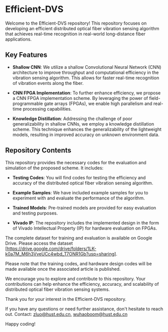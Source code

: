 
# Efficient-DVS

Welcome to the Efficient-DVS repository! This repository focuses on developing an efficient distributed optical fiber vibration sensing algorithm that achieves real-time recognition in real-world long-distance fiber applications. 

## Key Features

- **Shallow CNN**: We utilize a shallow Convolutional Neural Network (CNN) architecture to improve throughput and computational efficiency in the vibration sensing algorithm. This allows for faster real-time recognition of vibration events along the fiber.

- **CNN FPGA Implementation**: To further enhance efficiency, we propose a CNN FPGA implementation scheme. By leveraging the power of field-programmable gate arrays (FPGAs), we enable high parallelism and real-time processing capabilities.

- **Knowledge Distillation**: Addressing the challenge of poor generalizability in shallow CNNs, we employ a knowledge distillation scheme. This technique enhances the generalizability of the lightweight models, resulting in improved accuracy on unknown environment data.

## Repository Contents

This repository provides the necessary codes for the evaluation and simulation of the proposed scheme. It includes:

- **Testing Codes**: You will find codes for testing the efficiency and accuracy of the distributed optical fiber vibration sensing algorithm.

- **Example Samples**: We have included example samples for you to experiment with and evaluate the performance of the algorithm.

- **Trained Models**: Pre-trained models are provided for easy evaluation and testing purposes.

- **Vivado IP**: The repository includes the implemented design in the form of Vivado Intellectual Property (IP) for hardware evaluation on FPGAs.

The complete dataset for training and evaluation is available on Google Drive. Please access the dataset [https://drive.google.com/drive/folders/1LK-k0a7M_M6h3VveUCc4wbd_T7ONR1Gb?usp=sharing].

Please note that the training codes, and hardware design codes will be made available once the associated article is published.

We encourage you to explore and contribute to this repository. Your contributions can help enhance the efficiency, accuracy, and scalability of distributed optical fiber vibration sensing systems.

Thank you for your interest in the Efficient-DVS repository. 

If you have any questions or need further assistance, don't hesitate to reach out.
Contact: zluo@hust.edu.cn, wuhaoboom@hust.edu.cn

Happy coding!
